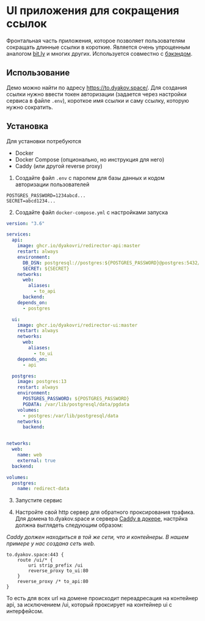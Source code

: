# UI приложения для сокращения ссылок

Фронтальная часть приложения, которое позволяет пользователям сокращать длинные ссылки в короткие.
Является очень упрощенным аналогом [bit.ly](https://bitly.com/) и многих других. Используется
совместно с [бэкэндом](https://github.com/dyakovri/redirector-api).

## Использование

Демо можно найти по адресу https://to.dyakov.space/. Для создания ссылки нужно ввести токен
авторизации (задается через настройки сервиса в файле `.env`), короткое имя ссылки и саму ссылку,
которую нужно сократить.

## Установка

Для установки потребуются
- Docker
- Docker Compose (опционально, но инструкция для него)
- Caddy (или другой reverse proxy)

1. Создайте файл `.env` с паролем для базы данных и кодом авторизации пользователей
```
POSTGRES_PASSWORD=1234abcd...
SECRET=abcd1234...
```

2. Создайте файл `docker-compose.yml` с настройками запуска

```yaml
version: "3.6"

services:
  api:
    image: ghcr.io/dyakovri/redirector-api:master
    restart: always
    environment:
      DB_DSN: postgresql://postgres:${POSTGRES_PASSWORD}@postgres:5432/postgres
      SECRET: ${SECRET}
    networks:
      web:
        aliases:
          - to_api
      backend:
    depends_on:
      - postgres

  ui:
    image: ghcr.io/dyakovri/redirector-ui:master
    restart: always
    networks:
      web:
        aliases:
          - to_ui
    depends_on:
      - api

  postgres:
    image: postgres:13
    restart: always
    environment:
      POSTGRES_PASSWORD: ${POSTGRES_PASSWORD}
      PGDATA: /var/lib/postgresql/data/pgdata
    volumes:
      - postgres:/var/lib/postgresql/data
    networks:
      backend:


networks:
  web:
    name: web
    external: true
  backend:

volumes:
  postgres:
    name: redirect-data
```

3. Запустите сервис

4. Настройте свой http сервер для обратного проксирования трафика. Для домена to.dyakov.space и
сервера [Caddy в докере](https://hub.docker.com/_/caddy), настрйка должна выглядеть следующим
образом:

*Caddy должен находиться в той же сети, что и контейнеры. В нашем примере у нас создана сеть web.*

```
to.dyakov.space:443 {
    route /ui/* {
        uri strip_prefix /ui
        reverse_proxy to_ui:80
    }
    reverse_proxy /* to_api:80
}
```

То есть для всех url на домене происходит переадресация на контейнер api, за исключением /ui,
который проксирует на контейнер ui с интерфейсом.
